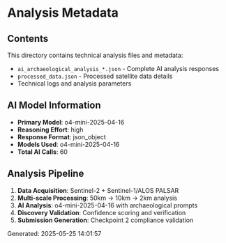# Analysis Metadata

## Contents
This directory contains technical analysis files and metadata:

- `ai_archaeological_analysis_*.json` - Complete AI analysis responses
- `processed_data.json` - Processed satellite data details
- Technical logs and analysis parameters

## AI Model Information
- **Primary Model**: o4-mini-2025-04-16
- **Reasoning Effort**: high
- **Response Format**: json_object
- **Models Used**: o4-mini-2025-04-16
- **Total AI Calls**: 60

## Analysis Pipeline
1. **Data Acquisition**: Sentinel-2 + Sentinel-1/ALOS PALSAR
2. **Multi-scale Processing**: 50km → 10km → 2km analysis
3. **AI Analysis**: o4-mini-2025-04-16 with archaeological prompts
4. **Discovery Validation**: Confidence scoring and verification
5. **Submission Generation**: Checkpoint 2 compliance validation

Generated: 2025-05-25 14:01:57
